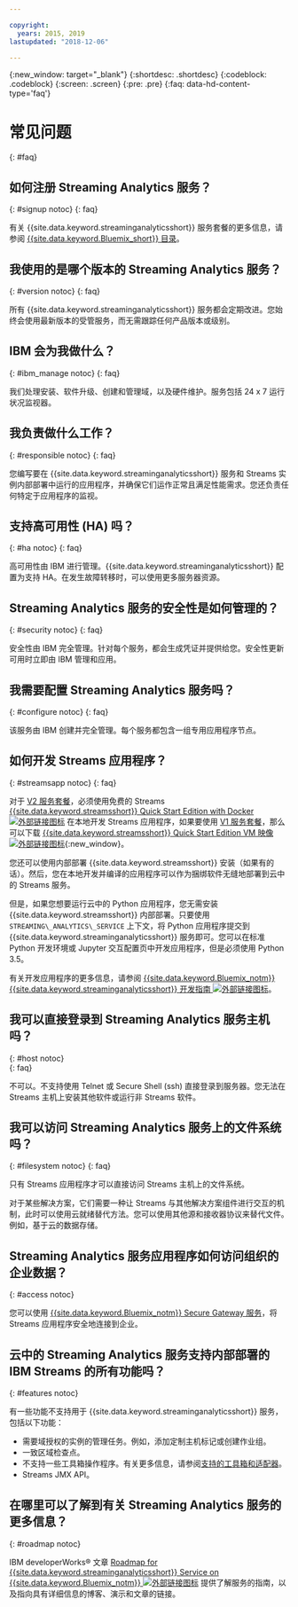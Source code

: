 ```yaml
---

copyright:
  years: 2015, 2019
lastupdated: "2018-12-06"

---
```


<!-- Attribute definitions -->
{:new_window: target="_blank"}
{:shortdesc: .shortdesc}
{:codeblock: .codeblock}
{:screen: .screen}
{:pre: .pre}
{:faq: data-hd-content-type='faq'}

# 常见问题
{: #faq}

## 如何注册 Streaming Analytics 服务？
{: #signup notoc}
{: faq}  

有关 {{site.data.keyword.streaminganalyticsshort}} 服务套餐的更多信息，请参阅 [{{site.data.keyword.Bluemix_short}} 目录](https://{DomainName}/catalog/services/streaming-analytics)。

## 我使用的是哪个版本的 Streaming Analytics 服务？
{: #version notoc}
{: faq}   

所有 {{site.data.keyword.streaminganalyticsshort}} 服务都会定期改进。您始终会使用最新版本的受管服务，而无需跟踪任何产品版本或级别。

## IBM 会为我做什么？
{: #ibm_manage notoc}
{: faq}   

我们处理安装、软件升级、创建和管理域，以及硬件维护。服务包括 24 x 7 运行状况监视器。


## 我负责做什么工作？  
{: #responsible notoc}
{: faq}

您编写要在 {{site.data.keyword.streaminganalyticsshort}} 服务和 Streams 实例内部部署中运行的应用程序，并确保它们运作正常且满足性能需求。您还负责任何特定于应用程序的监视。

## 支持高可用性 (HA) 吗？
{: #ha notoc}
{: faq}

高可用性由 IBM 进行管理。{{site.data.keyword.streaminganalyticsshort}} 配置为支持 HA。在发生故障转移时，可以使用更多服务器资源。

## Streaming Analytics 服务的安全性是如何管理的？
{: #security notoc}
{: faq}   

安全性由 IBM 完全管理。针对每个服务，都会生成凭证并提供给您。安全性更新可用时立即由 IBM 管理和应用。

## 我需要配置 Streaming Analytics 服务吗？  
{: #configure notoc}
{: faq}

该服务由 IBM 创建并完全管理。每个服务都包含一组专用应用程序节点。

## 如何开发 Streams 应用程序？
{: #streamsapp notoc}
{: faq}

对于 [V2 服务套餐](/docs/services/StreamingAnalytics?topic=StreamingAnalytics-service_plans#service_plans)，必须使用免费的 Streams [{{site.data.keyword.streamsshort}} Quick Start Edition with Docker ![外部链接图标](../../icons/launch-glyph.svg "外部链接图标")](http://ibmstreams.github.io/streamsx.documentation/docs/4.3/qse-install-docker/) 在本地开发 Streams 应用程序，如果要使用 [V1 服务套餐](/docs/services/StreamingAnalytics?topic=StreamingAnalytics-service_plans#service_plans)，那么可以下载 [{{site.data.keyword.streamsshort}} Quick Start Edition VM 映像 ![外部链接图标](../../icons/launch-glyph.svg "外部链接图标")](http://ibmstreams.github.io/streamsx.documentation/docs/4.3/qse-intro/){:new_window}。

您还可以使用内部部署 {{site.data.keyword.streamsshort}} 安装（如果有的话）。然后，您在本地开发并编译的应用程序可以作为捆绑软件无缝地部署到云中的 Streams 服务。

但是，如果您想要运行云中的 Python 应用程序，您无需安装 {{site.data.keyword.streamsshort}} 内部部署。只要使用 `STREAMING\_ANALYTICS\_SERVICE` 上下文，将 Python 应用程序提交到 {{site.data.keyword.streaminganalyticsshort}} 服务即可。您可以在标准 Python 开发环境或 Jupyter 交互配置页中开发应用程序，但是必须使用 Python 3.5。

有关开发应用程序的更多信息，请参阅 [{{site.data.keyword.Bluemix_notm}} {{site.data.keyword.streaminganalyticsshort}} 开发指南 ![外部链接图标](../../icons/launch-glyph.svg "外部链接图标")](https://developer.ibm.com/streamsdev/?p=16589&post_type=doc&preview=1&_ppp=7ad76a418b)。

## 我可以直接登录到 Streaming Analytics 服务主机吗？
{: #host notoc}  
{: faq}

不可以。不支持使用 Telnet 或 Secure Shell (ssh) 直接登录到服务器。您无法在 Streams 主机上安装其他软件或运行非 Streams 软件。

## 我可以访问 Streaming Analytics 服务上的文件系统吗？
{: #filesystem notoc}
{: faq}   

只有 Streams 应用程序才可以直接访问 Streams 主机上的文件系统。

对于某些解决方案，它们需要一种让 Streams 与其他解决方案组件进行交互的机制，此时可以使用云就绪替代方法。您可以使用其他源和接收器协议来替代文件。例如，基于云的数据存储。

## Streaming Analytics 服务应用程序如何访问组织的企业数据？
{: #access notoc}  

您可以使用 [{{site.data.keyword.Bluemix_notm}} Secure Gateway 服务](https://{DomainName}/catalog/services/secure-gateway)，将 Streams 应用程序安全地连接到企业。

## 云中的 Streaming Analytics 服务支持内部部署的 IBM Streams 的所有功能吗？
{: #features notoc}

有一些功能不支持用于 {{site.data.keyword.streaminganalyticsshort}} 服务，包括以下功能：

  - 需要域授权的实例的管理任务。例如，添加定制主机标记或创建作业组。
  - 一致区域检查点。
  - 不支持一些工具箱操作程序。有关更多信息，请参阅[支持的工具箱和适配器](/docs/services/StreamingAnalytics?topic=StreamingAnalytics-compatible_toolkits)。
  - Streams JMX API。

## 在哪里可以了解到有关 Streaming Analytics 服务的更多信息？
{: #roadmap notoc}

IBM developerWorks® 文章 [Roadmap for {{site.data.keyword.streaminganalyticsshort}} Service on {{site.data.keyword.Bluemix_notm}} ![外部链接图标](../../icons/launch-glyph.svg "外部链接图标")](https://developer.ibm.com/streamsdev/docs/roadmap-for-streaming-analytics-service-on-bluemix/) 提供了解服务的指南，以及指向具有详细信息的博客、演示和文章的链接。
